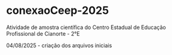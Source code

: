# conexaoCeep-2025
Atividade de amostra científica do Centro Estadual de Educação Profissional de Cianorte - 2°E

04/08/2025 - criação dos arquivos iniciais

